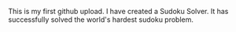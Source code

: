 This is my first github upload. I have created a Sudoku Solver. It has successfully solved the world's hardest sudoku problem.

